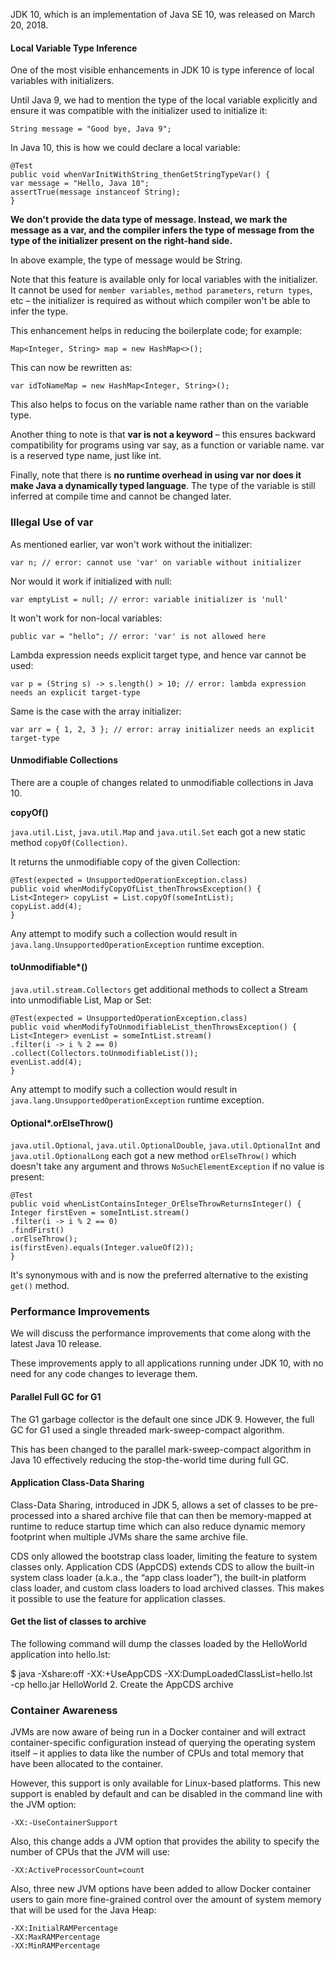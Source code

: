 JDK 10, which is an implementation of Java SE 10, was released on March 20, 2018.

#### Local Variable Type Inference
One of the most visible enhancements in JDK 10 is type inference of local variables with initializers.

Until Java 9, we had to mention the type of the local variable explicitly and ensure it was compatible with the initializer used to initialize it:
```
String message = "Good bye, Java 9";
```
In Java 10, this is how we could declare a local variable:
```
@Test
public void whenVarInitWithString_thenGetStringTypeVar() {
var message = "Hello, Java 10";
assertTrue(message instanceof String);
}
```
**We don't provide the data type of message. Instead, we mark the message as a var, and the compiler infers the type of message from the type of the initializer present on the right-hand side.**

In above example, the type of message would be String.

Note that this feature is available only for local variables with the initializer. It cannot be used for `member variables`, `method parameters`, `return types`, etc – the initializer is required as without which compiler won't be able to infer the type.

This enhancement helps in reducing the boilerplate code; for example:
```
Map<Integer, String> map = new HashMap<>();
```
This can now be rewritten as:
```
var idToNameMap = new HashMap<Integer, String>();
```
This also helps to focus on the variable name rather than on the variable type.

Another thing to note is that **var is not a keyword** – this ensures backward compatibility for programs using var say, as a function or variable name. var is a reserved type name, just like int.

Finally, note that there is **no runtime overhead in using var nor does it make Java a dynamically typed language**. The type of the variable is still inferred at compile time and cannot be changed later.

### Illegal Use of var
As mentioned earlier, var won't work without the initializer:
```
var n; // error: cannot use 'var' on variable without initializer
```
Nor would it work if initialized with null:
```
var emptyList = null; // error: variable initializer is 'null'
```
It won't work for non-local variables:
```
public var = "hello"; // error: 'var' is not allowed here
```
Lambda expression needs explicit target type, and hence var cannot be used:
```
var p = (String s) -> s.length() > 10; // error: lambda expression needs an explicit target-type
```
Same is the case with the array initializer:
```
var arr = { 1, 2, 3 }; // error: array initializer needs an explicit target-type
```

#### Unmodifiable Collections
There are a couple of changes related to unmodifiable collections in Java 10.

**copyOf()**

`java.util.List`, `java.util.Map` and `java.util.Set` each got a new static method `copyOf(Collection)`.

It returns the unmodifiable copy of the given Collection:
```
@Test(expected = UnsupportedOperationException.class)
public void whenModifyCopyOfList_thenThrowsException() {
List<Integer> copyList = List.copyOf(someIntList);
copyList.add(4);
}
```
Any attempt to modify such a collection would result in `java.lang.UnsupportedOperationException` runtime exception.

#### toUnmodifiable*()

`java.util.stream.Collectors` get additional methods to collect a Stream into unmodifiable List, Map or Set:
```
@Test(expected = UnsupportedOperationException.class)
public void whenModifyToUnmodifiableList_thenThrowsException() {
List<Integer> evenList = someIntList.stream()
.filter(i -> i % 2 == 0)
.collect(Collectors.toUnmodifiableList());
evenList.add(4);
}
```
Any attempt to modify such a collection would result in `java.lang.UnsupportedOperationException` runtime exception.

#### Optional*.orElseThrow()

`java.util.Optional`, `java.util.OptionalDouble`, `java.util.OptionalInt` and `java.util.OptionalLong` each got a new method `orElseThrow()` which doesn't take any argument and throws `NoSuchElementException` if no value is present:
```
@Test
public void whenListContainsInteger_OrElseThrowReturnsInteger() {
Integer firstEven = someIntList.stream()
.filter(i -> i % 2 == 0)
.findFirst()
.orElseThrow();
is(firstEven).equals(Integer.valueOf(2));
}
```
It's synonymous with and is now the preferred alternative to the existing `get()` method.

### Performance Improvements
We will discuss the performance improvements that come along with the latest Java 10 release.

These improvements apply to all applications running under JDK 10, with no need for any code changes to leverage them.

#### Parallel Full GC for G1
The G1 garbage collector is the default one since JDK 9. However, the full GC for G1 used a single threaded mark-sweep-compact algorithm.

This has been changed to the parallel mark-sweep-compact algorithm in Java 10 effectively reducing the stop-the-world time during full GC.

#### Application Class-Data Sharing
Class-Data Sharing, introduced in JDK 5, allows a set of classes to be pre-processed into a shared archive file that can then be memory-mapped at runtime to reduce startup time which can also reduce dynamic memory footprint when multiple JVMs share the same archive file.

CDS only allowed the bootstrap class loader, limiting the feature to system classes only. Application CDS (AppCDS) extends CDS to allow the built-in system class loader (a.k.a., the “app class loader”), the built-in platform class loader, and custom class loaders to load archived classes. This makes it possible to use the feature for application classes.

#### Get the list of classes to archive

The following command will dump the classes loaded by the HelloWorld application into hello.lst:

$ java -Xshare:off -XX:+UseAppCDS -XX:DumpLoadedClassList=hello.lst \
-cp hello.jar HelloWorld
2. Create the AppCDS archive



### Container Awareness
JVMs are now aware of being run in a Docker container and will extract container-specific configuration instead of querying the operating system itself – it applies to data like the number of CPUs and total memory that have been allocated to the container.

However, this support is only available for Linux-based platforms. This new support is enabled by default and can be disabled in the command line with the JVM option:
```
-XX:-UseContainerSupport
```
Also, this change adds a JVM option that provides the ability to specify the number of CPUs that the JVM will use:
```
-XX:ActiveProcessorCount=count
```
Also, three new JVM options have been added to allow Docker container users to gain more fine-grained control over the amount of system memory that will be used for the Java Heap:
```
-XX:InitialRAMPercentage
-XX:MaxRAMPercentage
-XX:MinRAMPercentage
```








